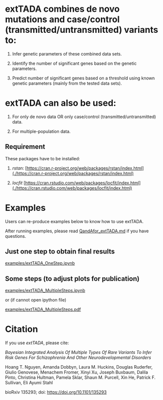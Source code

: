 # extTADA combines de novo mutations and case/control (transmitted/untransmitted) variants to:

1. Infer genetic parameters of these combined data sets.

2. Identify the number of significant genes based on the genetic parameters.

3. Predict number of significant genes based on a threshold using known genetic parameters (mainly from the tested data sets).

# extTADA can also be used:

1. For only de novo data OR only case/control (transmitted/untransmitted) data.

2. For multiple-population data.

## Requirement

These packages have to be installed:

1. *rstan*: [https://cran.r-project.org/web/packages/rstan/index.html](./https://cran.r-project.org/web/packages/rstan/index.html)

2. *locfit* [https://cran.rstudio.com/web/packages/locfit/index.html](./https://cran.rstudio.com/web/packages/locfit/index.html)


# Examples 

Users can re-produce examples below to know how to use extTADA.

After running examples, please read [QandAfor_extTADA.md](./QandAfor_extTADA.md) if you have
questions.

## Just one step to obtain final results

[examples/extTADA_OneStep.ipynb](./examples/extTADA_OneStep.ipynb)

## Some steps (to adjust plots for publication)

[examples/extTADA_MultipleSteps.ipynb](./examples/extTADA_MultipleSteps.ipynb)

or (if cannot open ipython file)

[examples/extTADA_MultipleSteps.pdf](./examples/extTADA_MultipleSteps.pdf)


# Citation

If you use *extTADA*, please cite: 

*Bayesian Integrated Analysis Of Multiple Types Of Rare Variants To Infer Risk Genes For Schizophrenia And Other Neurodevelopmental Disorders*

Hoang T. Nguyen, Amanda Dobbyn, Laura M. Huckins, Douglas Ruderfer, Giulio Genovese, Menachem Fromer, Xinyi Xu, Joseph Buxbaum, Dalila Pinto, Christina Hultman, Pamela Sklar, Shaun M. Purcell, Xin He, Patrick F. Sullivan, Eli Ayumi Stahl

bioRxiv 135293; doi: https://doi.org/10.1101/135293



